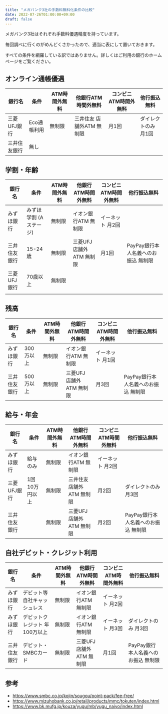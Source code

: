 ```yaml
---
title: "メガバンク3社の手数料無料化条件の比較"
date: 2022-07-26T01:00:00+09:00
draft: false
---
```


メガバンク3社はそれぞれ手数料優遇精度を持っています。

毎回調べに行くのがめんどくさかったので、適当に表にして置いておきます。

すべての条件を網羅している訳ではありません。詳しくはご利用の銀行のホームページをご覧ください。

## オンライン通帳優遇

| 銀行名       | 条件        | ATM時間外無料 | 他銀行ATM時間外無料       | コンビニATM時間外無料 | 他行振込無料         |
| ------------ | ----------- | ------------- | ------------------------- | --------------------- | -------------------- |
| 三菱UFJ銀行  | Eco通帳利用 | 無制限        | 三井住友 店舗外ATM 無制限 | 月1回                 | ダイレクトのみ 月1回 |
| 三井住友銀行 | 無し        |

## 学割・年齢

| 銀行名       | 条件                   | ATM時間外無料 | 他銀行ATM時間外無料      | コンビニATM時間外無料 | 他行振込無料                        |
| ------------ | ---------------------- | ------------- | ------------------------ | --------------------- | ----------------------------------- |
| みずほ銀行   | みずほ学割 (Aステージ) | 無制限        | イオン銀行ATM 無制限     | イーネット 月2回                 |
| 三井住友銀行 | 15-24歳                | 無制限        | 三菱UFJ 店舗外ATM 無制限 | 月1回                 | PayPay銀行本人名義へのお振込 無制限 |
| 三菱UFJ銀行  | 70歳以上               | 無制限        |
|              |

## 残高

| 銀行名       | 条件      | ATM時間外無料 | 他銀行ATM時間外無料      | コンビニATM時間外無料 | 他行振込無料                        |
| ------------ | --------- | ------------- | ------------------------ | --------------------- | ----------------------------------- |
| みずほ銀行   | 300万以上 | 無制限        | イオン銀行ATM 無制限     | イーネット 月1回                 |
| 三井住友銀行 | 500万以上 | 無制限        | 三菱UFJ 店舗外ATM 無制限 | 月3回                 | PayPay銀行本人名義へのお振込 無制限 |

## 給与・年金

| 銀行名       | 条件           | ATM時間外無料 | 他銀行ATM時間外無料       | コンビニATM時間外無料 | 他行振込無料                        |
| ------------ | -------------- | ------------- | ------------------------- | --------------------- | ----------------------------------- |
| みずほ銀行   | 給与のみ       | 無制限        | イオン銀行ATM 無制限      | イーネット 月2回                 |
| 三菱UFJ銀行  | 1回 10万円以上 | 無制限        | 三井住友 店舗外ATM 無制限 | 月2回                 | ダイレクトのみ 月3回                |
| 三井住友銀行 |                | 無制限        | 三菱UFJ 店舗外ATM 無制限  | 月2回                 | PayPay銀行本人名義へのお振込 無制限 |

## 自社デビット・クレジット利用

| 銀行名       | 条件                           | ATM時間外無料 | 他銀行ATM時間外無料      | コンビニATM時間外無料 | 他行振込無料                        |
| ------------ | ------------------------------ | ------------- | ------------------------ | --------------------- | ----------------------------------- |
| みずほ銀行   | デビット等自社キャッシュレス   | 無制限        | イオン銀行ATM 無制限     | イーネット 月2回                 |
| みずほ銀行   | デビットクレジット 年100万以上 | 無制限        | イオン銀行ATM 無制限     | イーネット 月3回                 | ダイレクトのみ 月3回                |
| 三井住友銀行 | デビット・SMBCカード           | 無制限        | 三菱UFJ 店舗外ATM 無制限 | 月1回                 | PayPay銀行本人名義へのお振込 無制限 |


## 参考

- https://www.smbc.co.jp/kojin/sougou/point-pack/fee-free/
- https://www.mizuhobank.co.jp/retail/products/mmc/tokuten/index.html
- https://www.bk.mufg.jp/kouza/yugu/mb/yugu_naiyo/index.html